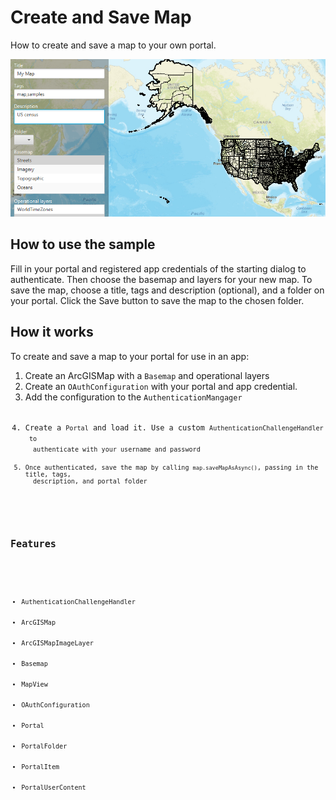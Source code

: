 <h1>Create and Save Map</h1>

<p>How to create and save a map to your own portal.</p>

<p><img src="CreateAndSaveMap.png"/></p>

<h2>How to use the sample</h2>

Fill in your portal and registered app credentials of the starting dialog to authenticate. Then choose 
the basemap and layers for your new map. To save the map, choose a title, tags and description (optional), and a folder 
on your portal. Click the Save button to save the map to the chosen folder.

<h2>How it works</h2>

<p>To create and save a map to your portal for use in an app:</p>
<ol>
  <li>Create an <ccde>ArcGISMap</code> with a <code>Basemap</code> and operational layers</li>
  <li>Create an <code>OAuthConfiguration</code> with your portal and app credential.</li>
  <li>Add the configuration to the <code>AuthenticationMangager</li>
  <li>Create a <code>Portal</code> and load it. Use a custom <code>AuthenticationChallengeHandler</li> to 
  authenticate with your username and password</li>
  <li>Once authenticated, save the map by calling <code>map.saveMapAsAsync()</code>, passing in the title, tags, 
  description, and portal folder</li>
</ol>

<h2>Features</h2>

<ul>
  <li>AuthenticationChallengeHandler</li>
  <li>ArcGISMap</li>
  <li>ArcGISMapImageLayer</li>
  <li>Basemap</li>
  <li>MapView</li>
  <li>OAuthConfiguration</li>
  <li>Portal</li>
  <li>PortalFolder</li>
  <li>PortalItem</li>
  <li>PortalUserContent</li>
</ul>

